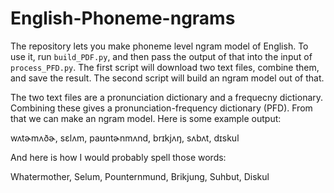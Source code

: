 # English-Phoneme-ngrams
 The repository lets you make phoneme level ngram model of English. To use it, run `build_PDF.py`, and then pass the output of that into the input of `process_PFD.py`. The first script will download two text files, combine them, and save the result. The second script will build an ngram model out of that.
 
 The two text files are a pronunciation dictionary and a frequecny dictionary. Combining these gives a pronunciation-frequency dictionary (PFD). From that we can make an ngram model. Here is some example output:

wʌtɚmʌðɚ, sɛlʌm, paʊntɚnmʌnd, brɪkjʌŋ, sʌbʌt, dɪskul

And here is how I would probably spell those words:

Whatermother, Selum, Pounternmund, Brikjung, Suhbut, Diskul

